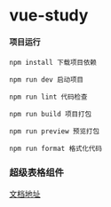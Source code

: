 # vue-study

#### 项目运行

```
npm install 下载项目依赖

npm run dev 启动项目

npm run lint 代码检查

npm run build 项目打包

npm run preview 预览打包

npm run format 格式化代码
```

### 超级表格组件

[文档地址](https://github.com/guo-yonghang/vue-study/tree/main/src/components/SuperTable)
